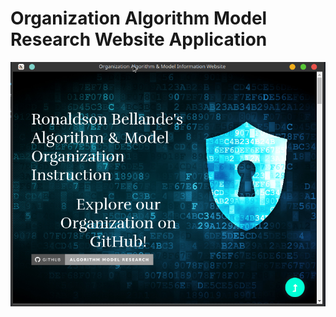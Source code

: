 #  Organization Algorithm Model Research Website Application

![Screenshot](Application-Screenshot1.png)
